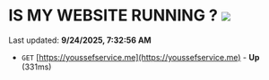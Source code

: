 # IS MY WEBSITE RUNNING ? [![](https://img.shields.io/static/v1?label=Sponsor&message=%E2%9D%A4&logo=GitHub&color=%23fe8e86)](https://github.com/sponsors/Youssef-Lehmam)

Last updated: **9/24/2025, 7:32:56 AM**

- `GET` [https://youssefservice.me](https://youssefservice.me) - **Up** (331ms)
